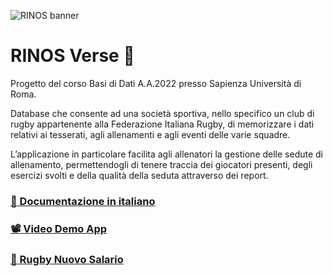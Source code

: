 ![RINOS banner](https://user-images.githubusercontent.com/72152346/182383435-facb3726-c0c0-4089-a504-166e7c984ed6.png)
# RINOS Verse :rugby_football:	
Progetto del corso Basi di Dati A.A.2022 presso Sapienza Università di Roma.

Database che consente ad una società sportiva, nello specifico un club di rugby 
appartenente alla Federazione Italiana Rugby, di memorizzare i dati relativi ai
tesserati, agli allenamenti e agli eventi delle varie squadre.

L’applicazione in particolare facilita agli allenatori la gestione delle sedute
di allenamento, permettendogli di tenere traccia dei giocatori presenti, degli
esercizi svolti e della qualità della seduta attraverso dei report.

### [:page_facing_up: Documentazione in italiano](https://drive.google.com/file/d/1PedDjAIcCZmDJzy2mHADNYmJeeGSfPIE/view?usp=sharing)

### [:film_projector: Video Demo App](https://youtu.be/lbN9tr7oJlA)

### [:rugby_football: Rugby Nuovo Salario](https://www.rugbynuovosalario.it/)
